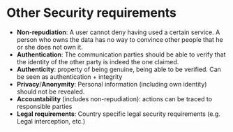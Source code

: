 # Other Security requirements   
- **Non**-**repudiation**: A user cannot deny having used a certain service. A person who owns the data has no way to convince other people that he or she does not own it.   
- **Authentication**: The communication parties should be able to verify that the identity of the other party is indeed the one claimed.   
- **Authenticity**: property of being genuine, being able to be verified. Can be seen as authentication + integrity   
- **Privacy**/**Anonymity**: Personal information (including own identity) should not be revealed.   
- **Accountability** (includes non-repudiation): actions can be traced to responsible parties   
- **Legal requirements**: Country specific legal security requirements (e.g. Legal interception, etc.)